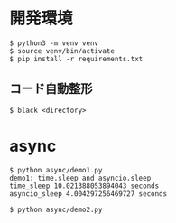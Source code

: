 # 開発環境

```
$ python3 -m venv venv
$ source venv/bin/activate
$ pip install -r requirements.txt
```

## コード自動整形
```
$ black <directory>
```

# async

```
$ python async/demo1.py
demo1: time.sleep and asyncio.sleep
time_sleep 10.021388053894043 seconds
asyncio_sleep 4.004297256469727 seconds

$ python async/demo2.py
```